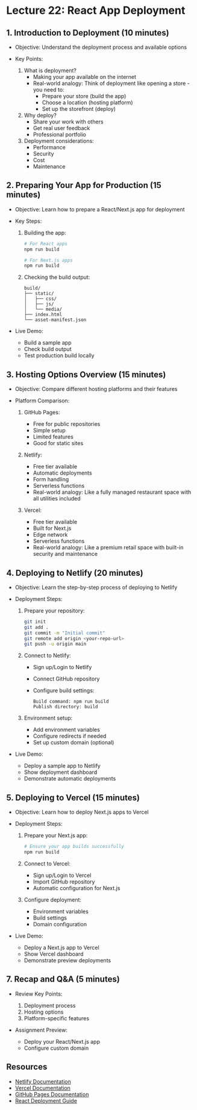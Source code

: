 # Lecture 22: React App Deployment

## 1. Introduction to Deployment (10 minutes)

- Objective: Understand the deployment process and available options

- Key Points:
  1. What is deployment?
     - Making your app available on the internet
     - Real-world analogy: Think of deployment like opening a store - you need to:
       - Prepare your store (build the app)
       - Choose a location (hosting platform)
       - Set up the storefront (deploy)
  2. Why deploy?
     - Share your work with others
     - Get real user feedback
     - Professional portfolio
  3. Deployment considerations:
     - Performance
     - Security
     - Cost
     - Maintenance

## 2. Preparing Your App for Production (15 minutes)

- Objective: Learn how to prepare a React/Next.js app for deployment

- Key Steps:
  1. Building the app:

     ```bash
     # For React apps
     npm run build
     
     # For Next.js apps
     npm run build
     ```

  2. Checking the build output:

     ```text
     build/
     ├── static/
     │   ├── css/
     │   ├── js/
     │   └── media/
     ├── index.html
     └── asset-manifest.json
     ```

- Live Demo:
    - Build a sample app
    - Check build output
    - Test production build locally

## 3. Hosting Options Overview (15 minutes)

- Objective: Compare different hosting platforms and their features

- Platform Comparison:
  1. GitHub Pages:
     - Free for public repositories
     - Simple setup
     - Limited features
     - Good for static sites

  2. Netlify:
     - Free tier available
     - Automatic deployments
     - Form handling
     - Serverless functions
     - Real-world analogy: Like a fully managed restaurant space with all utilities included

  3. Vercel:
     - Free tier available
     - Built for Next.js
     - Edge network
     - Serverless functions
     - Real-world analogy: Like a premium retail space with built-in security and maintenance

## 4. Deploying to Netlify (20 minutes)

- Objective: Learn the step-by-step process of deploying to Netlify

- Deployment Steps:
  1. Prepare your repository:

     ```bash
     git init
     git add .
     git commit -m "Initial commit"
     git remote add origin <your-repo-url>
     git push -u origin main
     ```

  2. Connect to Netlify:
     - Sign up/Login to Netlify
     - Connect GitHub repository
     - Configure build settings:

       ```text
       Build command: npm run build
       Publish directory: build
       ```

  3. Environment setup:
     - Add environment variables
     - Configure redirects if needed
     - Set up custom domain (optional)

- Live Demo:
    - Deploy a sample app to Netlify
    - Show deployment dashboard
    - Demonstrate automatic deployments

## 5. Deploying to Vercel (15 minutes)

- Objective: Learn how to deploy Next.js apps to Vercel

- Deployment Steps:
  1. Prepare your Next.js app:

     ```bash
     # Ensure your app builds successfully
     npm run build
     ```

  2. Connect to Vercel:
     - Sign up/Login to Vercel
     - Import GitHub repository
     - Automatic configuration for Next.js
  3. Configure deployment:
     - Environment variables
     - Build settings
     - Domain configuration

- Live Demo:
    - Deploy a Next.js app to Vercel
    - Show Vercel dashboard
    - Demonstrate preview deployments

## 7. Recap and Q&A (5 minutes)

- Review Key Points:
  1. Deployment process
  2. Hosting options
  3. Platform-specific features

- Assignment Preview:
    - Deploy your React/Next.js app
    - Configure custom domain

## Resources

- [Netlify Documentation](https://docs.netlify.com/)
- [Vercel Documentation](https://vercel.com/docs)
- [GitHub Pages Documentation](https://docs.github.com/en/pages)
- [React Deployment Guide](https://create-react-app.dev/docs/deployment/)
